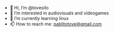 - 👋 Hi, I’m @tovesito
- 👀 I’m interested in audiovisuals and videogames
- 🌱 I’m currently learning linux
- 📫 How to reach me: pablitotove@gmail.com

<!---
tovesito/tovesito is a ✨ special ✨ repository because its `README.md` (this file) appears on your GitHub profile.
You can click the Preview link to take a look at your changes.
--->
